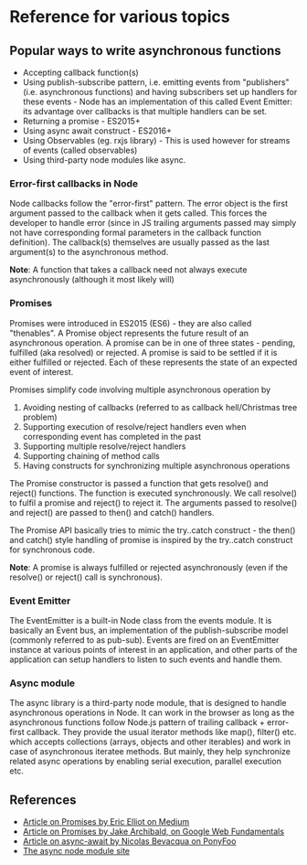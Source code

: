 # Reference for various topics

## Popular ways to write asynchronous functions
- Accepting callback function(s)
- Using publish-subscribe pattern, i.e. emitting events from "publishers" (i.e. asynchronous functions) and having subscribers set up handlers for these events - Node has an implementation of this called Event Emitter: its advantage over callbacks is that multiple handlers can be set.
- Returning a promise - ES2015+
- Using async await construct - ES2016+
- Using Observables (eg. rxjs library) - This is used however for streams of events (called observables)
- Using third-party node modules like async.

### Error-first callbacks in Node
Node callbacks follow the "error-first" pattern. The error object is the first argument passed to the callback when it gets called. This forces the developer to handle error (since in JS trailing arguments passed may simply not have corresponding formal parameters in the callback function definition). The callback(s) themselves are usually passed as the last argument(s) to the asynchronous method.

__Note__: A function that takes a callback need not always execute asynchronously (although it most likely will)

### Promises
Promises were introduced in ES2015 (ES6) - they are also called "thenables". A Promise object represents the future result of an asynchronous operation. A promise can be in one of three states - pending, fulfilled (aka resolved) or rejected. A promise is said to be settled if it is either fulfilled or rejected. Each of these represents the state of an expected event of interest.  

Promises simplify code involving multiple asynchronous operation by
1. Avoiding nesting of callbacks (referred to as callback hell/Christmas tree problem)
2. Supporting execution of resolve/reject handlers even when corresponding event has completed in the past
3. Supporting multiple resolve/reject handlers
4. Supporting chaining of method calls
5. Having constructs for synchronizing multiple asynchronous operations

The Promise constructor is passed a function that gets resolve() and reject() functions. The function is executed synchronously. We call resolve() to fulfil a promise and reject() to reject it. The arguments passed to resolve() and reject() are passed to then() and catch() handlers.  

The Promise API basically tries to mimic the try..catch construct - the then() and catch() style handling of promise is inspired by the try..catch construct for synchronous code.

__Note__: A promise is always fulfilled or rejected asynchronously (even if the resolve() or reject() call is synchronous).

### Event Emitter
The EventEmitter is a built-in Node class from the events module. It is basically an Event bus, an implementation of the publish-subscribe model (commonly referred to as pub-sub). Events are fired on an EventEmitter instance at various points of interest in an application, and other parts of the application can setup handlers to listen to such events and handle them.

### Async module 
The async library is a third-party node module, that is designed to handle asynchronous operations in Node. It can work in the browser as long as the asynchronous functions follow Node.js pattern of trailing callback + error-first callback. They provide the usual iterator methods like map(), filter() etc. which accepts collections (arrays, objects and other iterables) and work in case of asynchronous iteratee methods. But mainly, they help synchronize related async operations by enabling serial execution, parallel execution etc.

## __References__  
* [Article on Promises by Eric Elliot on Medium](https://medium.com/javascript-scene/master-the-javascript-interview-what-is-a-promise-27fc71e77261)
* [Article on Promises by Jake Archibald, on Google Web Fundamentals](https://developers.google.com/web/fundamentals/primers/promises)
* [Article on async-await by Nicolas Bevacqua on PonyFoo](https://ponyfoo.com/articles/understanding-javascript-async-await)
* [The async node module site](https://caolan.github.io/async/)
